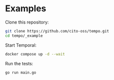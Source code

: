 # Examples

Clone this repository:

```bash
git clone https://github.com/cito-oss/tempo.git
cd tempo/_example
```

Start Temporal:

```bash
docker compose up -d --wait
```

Run the tests:

```bash
go run main.go
```
